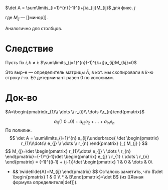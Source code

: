 $\det A = \sum\limits_{i=1}^{n}(-1)^{i+j}a_{ij}M_{ij}$ для фикс. $j$

где $M_{ij}$ — [[минор]].

Аналогично для столбцов.
# Следствие

Пусть $\mathrm{fix}\ i,k\neq i$:
$\sum\limits_{j=1}^{n}(-1)^{k+j}a_{ij}M_{kj}=0$ 

Это выр-е — определитель матрицы $\widetilde{A}$, в кот. мы скопировали в $k$-ю строку $i$-ю. Её детерминант равен 0 по кососимм.

# Док-во

$A=\begin{pmatrix}r_{1}\\ \dots \\ r_{i}\\ \dots \\r_{n}\end{pmatrix}$

$$
a_{i1}(1\ 0\dots0) + a_{i 2}e_{2}+\dots+a_{in}e_{n}
$$
По полилин.
$$
\det A = \sum\limits_{i=1}^{n} a_{ij}\underbrace{ \det \begin{pmatrix}
r_{1}\\\dots\\ e_{j} \\ \dots \\ r_{n}
\end{pmatrix} }_{ M_{j} }
$$
$$
M_{j}=\det \begin{pmatrix}
r_{1}\\\dots\\ e_{j} \\ \dots \\ r_{n}
\end{pmatrix}=(-1)^{i-1}\det \begin{pmatrix}
 e_{j} \\ r_{1} \\ \dots \\ r_{n}
\end{pmatrix} = (-1)^{(i-1) + (j-1)}\det \begin{pmatrix}
1 & 0 & \dots & 0\\
* && \widetilde{A}=M_{ij}
\end{pmatrix}
$$
Осталось заметить, что $\det \begin{pmatrix} 1 & 0 \\ * & B\end{pmatrix}=\det B$ (из [[Явная формула определителя|def]]).